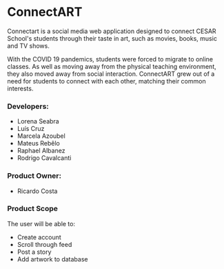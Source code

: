 # ConnectART

Connectart is a social media web application designed to connect CESAR School's students through their taste in art, such as movies, books, music and TV shows.

With the COVID 19 pandemics, students were forced to migrate to online classes. As well as moving away from the physical teaching environment, they also moved away from social interaction. 
ConnectART grew out of a need for students to connect with each other, matching their common interests.

### Developers:
- Lorena Seabra
- Luís Cruz
- Marcela Azoubel
- Mateus Rebêlo
- Raphael Albanez
- Rodrigo Cavalcanti

### Product Owner:
- Ricardo Costa 

### Product Scope
The user will be able to:
- Create account
- Scroll through feed
- Post a story
- Add artwork to database